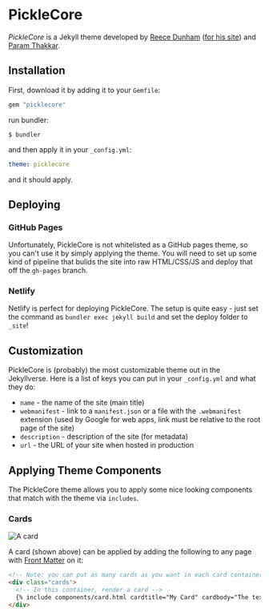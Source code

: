 # PickleCore

*PickleCore* is a Jekyll theme developed by [Reece Dunham](https://github.com/RDIL) ([for his site](https://rdil.rocks)) and [Param Thakkar](https://github.com/paramt).

## Installation

First, download it by adding it to your `Gemfile`:

```ruby
gem "picklecore"
```

run bundler:

```shell
$ bundler
```

and then apply it in your `_config.yml`:

```yaml
theme: picklecore
```

and it should apply.

## Deploying

### GitHub Pages

Unfortunately, PickleCore is not whitelisted as a GitHub pages theme, so you can't use it by simply applying the theme. You will need to set up some kind of pipeline that bulids the site into raw HTML/CSS/JS and deploy that off the `gh-pages` branch.

### Netlify

Netlify is perfect for deploying PickleCore. The setup is quite easy - just set the command as `bundler exec jekyll build` and set the deploy folder to `_site`!

## Customization

PickleCore is (probably) the most customizable theme out in the Jekyllverse. Here is a list of keys you can put in your `_config.yml` and what they do:

* `name` - the name of the site (main title)
* `webmanifest` - link to a `manifest.json` or a file with the `.webmanifest` extension (used by Google for web apps, link must be relative to the root page of the site)
* `description` - description of the site (for metadata)
* `url` - the URL of your site when hosted in production

## Applying Theme Components

The PickleCore theme allows you to apply some nice looking components that match with the theme via `includes`.

### Cards

![A card](https://raw.githubusercontent.com/RDIL/PickleCore/images/card-example.png)

A card (shown above) can be applied by adding the following to any page with [Front Matter](https://jekyllrb.com/docs/front-matter/) on it:

```html
<!-- Note: you can put as many cards as you want in each card container, but all cards NEED to be in a container -->
<div class="cards">
  <!-- In this container, render a card -->
  {% include components/card.html cardtitle="My Card" cardbody="The text of the card!" %}
</div>
```
